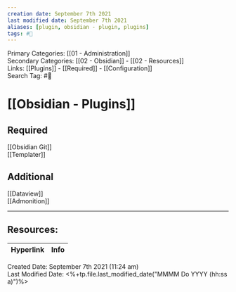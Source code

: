 ```yaml
---
creation date: September 7th 2021
last modified date: September 7th 2021
aliases: [plugin, obsidian - plugin, plugins]
tags: #📖
---
```


Primary Categories: [[01 - Administration]]  
Secondary Categories: [[02 - Obsidian]] - [[02 - Resources]]  
Links: [[Plugins]] - [[Required]] - [[Configuration]]  
Search Tag: #📖  

# [[Obsidian - Plugins]]  

## Required
[[Obsidian Git]]  
[[Templater]]  

## Additional
[[Dataview]]  
[[Admonition]]  

___

## Resources:

| Hyperlink | Info |
| --------- | ---- |


Created Date: September 7th 2021 (11:24 am)  
Last Modified Date: <%+tp.file.last_modified_date("MMMM Do YYYY (hh:ss a)")%>
